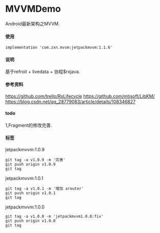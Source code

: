 # MVVMDemo
Android最新架构之MVVM.

#### 使用
```
implementation 'com.zxn.mvvm:jetpackmvvm:1.1.6'
```
#### 说明
基于refroit + livedata + 协程$rxjava.

#### 参考资料
https://github.com/trello/RxLifecycle
https://github.com/mtjsoft/LibKM/
https://blog.csdn.net/qq_28779083/article/details/108346827

#### todo
1,Fragment的修改完善.

#### 标签

jetpackmvvm:1.0.9
```
git tag -a v1.0.9 -m '完善'
git push origin v1.0.9
git tag
```

jetpackmvvm:1.0.1
```
git tag -a v1.0.1 -m '增加 arouter'
git push origin v1.0.1
git tag
```

jetpackmvvm:1.0.0
```
git tag -a v1.0.0 -m 'jetpackmvvm1.0.0:fix'
git push origin v1.0.0
git tag
```

